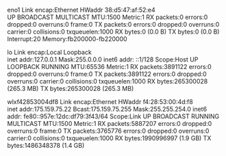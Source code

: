 eno1      Link encap:Ethernet  HWaddr 38:d5:47:af:52:e4  
          UP BROADCAST MULTICAST  MTU:1500  Metric:1
          RX packets:0 errors:0 dropped:0 overruns:0 frame:0
          TX packets:0 errors:0 dropped:0 overruns:0 carrier:0
          collisions:0 txqueuelen:1000 
          RX bytes:0 (0.0 B)  TX bytes:0 (0.0 B)
          Interrupt:20 Memory:fb200000-fb220000 

lo        Link encap:Local Loopback  
          inet addr:127.0.0.1  Mask:255.0.0.0
          inet6 addr: ::1/128 Scope:Host
          UP LOOPBACK RUNNING  MTU:65536  Metric:1
          RX packets:3891122 errors:0 dropped:0 overruns:0 frame:0
          TX packets:3891122 errors:0 dropped:0 overruns:0 carrier:0
          collisions:0 txqueuelen:1000 
          RX bytes:265300028 (265.3 MB)  TX bytes:265300028 (265.3 MB)

wlxf42853004df8 Link encap:Ethernet  HWaddr f4:28:53:00:4d:f8  
          inet addr:175.159.75.22  Bcast:175.159.75.255  Mask:255.255.254.0
          inet6 addr: fe80::957e:12dc:df79:3f43/64 Scope:Link
          UP BROADCAST RUNNING MULTICAST  MTU:1500  Metric:1
          RX packets:5887207 errors:0 dropped:0 overruns:0 frame:0
          TX packets:3765776 errors:0 dropped:0 overruns:0 carrier:0
          collisions:0 txqueuelen:1000 
          RX bytes:1990996997 (1.9 GB)  TX bytes:1486348378 (1.4 GB)

